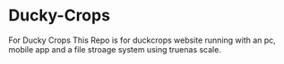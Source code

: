 # Ducky-Crops
For Ducky Crops
This Repo is for duckcrops website running with an pc, mobile app and a file stroage system using truenas scale.
